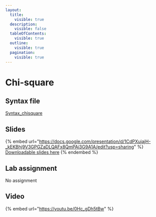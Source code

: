 ```yaml
---
layout:
  title:
    visible: true
  description:
    visible: false
  tableOfContents:
    visible: true
  outline:
    visible: true
  pagination:
    visible: true
---
```


# Chi-square

## Syntax file

[Syntax\_chisquare](https://drive.google.com/open?id=1\_6oLtsxtl1lOnDqn2L84vklWZEZHUWVk\&usp=drive\_fs)

## Slides

{% embed url="https://docs.google.com/presentation/d/1CdPXujajH-_kEKBhj9V3GPGZaDLQAFx8QmPAi3G9A1A/edit?usp=sharing" %}
[Downloadable slides here](https://docs.google.com/presentation/d/1CdPXujajH-\_kEKBhj9V3GPGZaDLQAFx8QmPAi3G9A1A/edit?usp=sharing)
{% endembed %}

## Lab assignment

No assignment

## Video

{% embed url="https://youtu.be/0Hc_gDh5tBw" %}
